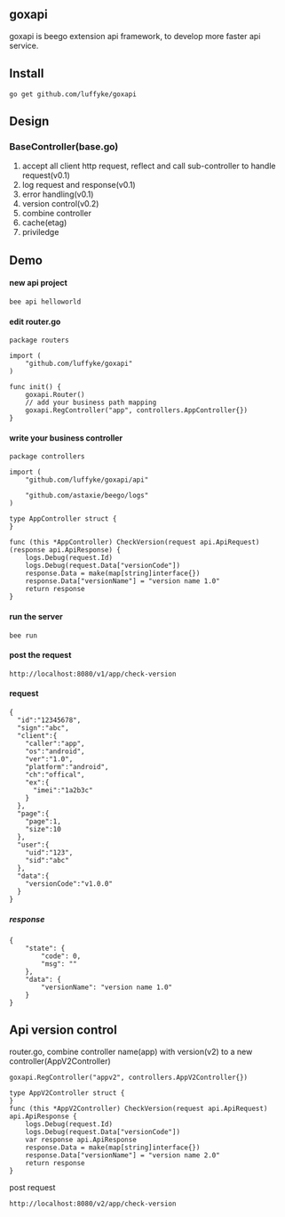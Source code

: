 ## goxapi
goxapi is beego extension api framework, to develop more faster api service.

## Install
```
go get github.com/luffyke/goxapi
```

## Design
### BaseController(base.go)
1. accept all client http request, reflect and call sub-controller to handle request(v0.1)
2. log request and response(v0.1)
3. error handling(v0.1)
4. version control(v0.2)
5. combine controller
6. cache(etag)
7. priviledge

## Demo
#### new api project
```
bee api helloworld
```

#### edit router.go
```
package routers

import (
	"github.com/luffyke/goxapi"
)

func init() {
	goxapi.Router()
	// add your business path mapping
	goxapi.RegController("app", controllers.AppController{})
}
```

#### write your business controller
```
package controllers

import (
	"github.com/luffyke/goxapi/api"

	"github.com/astaxie/beego/logs"
)

type AppController struct {
}

func (this *AppController) CheckVersion(request api.ApiRequest) (response api.ApiResponse) {
	logs.Debug(request.Id)
	logs.Debug(request.Data["versionCode"])
	response.Data = make(map[string]interface{})
	response.Data["versionName"] = "version name 1.0"
	return response
}
```

#### run the server
```
bee run
```

#### post the request
```
http://localhost:8080/v1/app/check-version
```

#### request
```
{
  "id":"12345678",
  "sign":"abc",
  "client":{
    "caller":"app",
    "os":"android",
    "ver":"1.0",
    "platform":"android",
    "ch":"offical",
    "ex":{
      "imei":"1a2b3c"
    }
  },
  "page":{
  	"page":1,
  	"size":10
  },
  "user":{
    "uid":"123",
    "sid":"abc"
  },
  "data":{
    "versionCode":"v1.0.0"
  }
}
```

##### response
```
{
    "state": {
        "code": 0,
        "msg": ""
    },
    "data": {
        "versionName": "version name 1.0"
    }
}
```

## Api version control
router.go, combine controller name(app) with version(v2) to a new controller(AppV2Controller)
```
goxapi.RegController("appv2", controllers.AppV2Controller{})
```

```
type AppV2Controller struct {
}
func (this *AppV2Controller) CheckVersion(request api.ApiRequest) api.ApiResponse {
	logs.Debug(request.Id)
	logs.Debug(request.Data["versionCode"])
	var response api.ApiResponse
	response.Data = make(map[string]interface{})
	response.Data["versionName"] = "version name 2.0"
	return response
}
```

post request
```
http://localhost:8080/v2/app/check-version
```